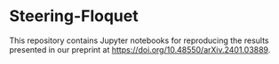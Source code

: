 # Steering-Floquet
This repository contains Jupyter notebooks for reproducing the results presented in our preprint at https://doi.org/10.48550/arXiv.2401.03889. 
